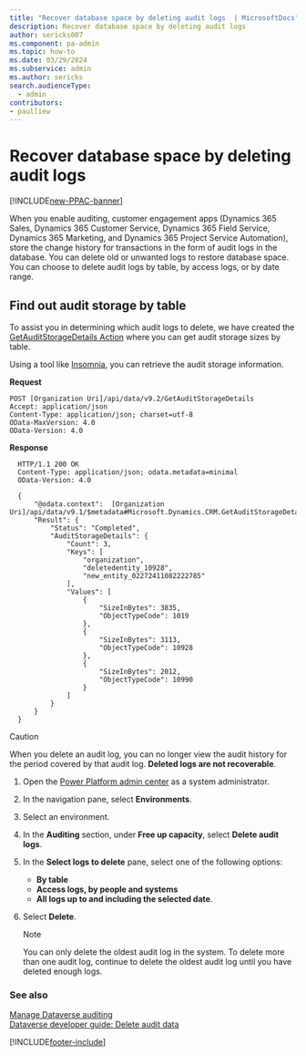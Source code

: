```yaml
---
title: "Recover database space by deleting audit logs  | MicrosoftDocs"
description: Recover database space by deleting audit logs
author: sericks007
ms.component: pa-admin
ms.topic: how-to
ms.date: 03/29/2024
ms.subservice: admin
ms.author: sericks
search.audienceType: 
  - admin
contributors:
- paulliew 
---
```

# Recover database space by deleting audit logs

[!INCLUDE[new-PPAC-banner](~/includes/new-PPAC-banner.md)]

When you enable auditing, customer engagement apps (Dynamics 365 Sales, Dynamics 365 Customer Service, Dynamics 365 Field Service, Dynamics 365 Marketing, and Dynamics 365 Project Service Automation), store the change history for transactions in the form of audit logs in the database. You can delete old or unwanted logs to restore database space. You can choose to delete audit logs by table, by access logs, or by date range. 

## Find out audit storage by table
To assist you in determining which audit logs to delete, we have created the [GetAuditStorageDetails Action](/power-apps/developer/data-platform/webapi/reference/getauditstoragedetails?view=dataverse-latest) where you can get audit storage sizes by table.

Using a tool like [Insomnia](/power-apps/developer/data-platform/webapi/insomnia?view=dataverse-latest), you can retrieve the audit storage information.

**Request**
```http
POST [Organization Uri]/api/data/v9.2/GetAuditStorageDetails
Accept: application/json
Content-Type: application/json; charset=utf-8
OData-MaxVersion: 4.0
OData-Version: 4.0
```

**Response**
```http
  HTTP/1.1 200 OK
  Content-Type: application/json; odata.metadata=minimal
  OData-Version: 4.0
  
  {
      "@odata.context":  [Organization Uri]/api/data/v9.1/$metadata#Microsoft.Dynamics.CRM.GetAuditStorageDetailsResponse,
      "Result": {
          "Status": "Completed",
          "AuditStorageDetails": {
              "Count": 3,
              "Keys": [
                  "organization",
                  "deletedentity_10928",
                  "new_entity_02272411082222785"
              ],
              "Values": [
                  {
                      "SizeInBytes": 3835,
                      "ObjectTypeCode": 1019
                  },
                  {
                      "SizeInBytes": 3113,
                      "ObjectTypeCode": 10928
                  },
                  {
                      "SizeInBytes": 2012,
                      "ObjectTypeCode": 10990
                  }
              ]
          }
      }
  }
  ```

  
> [!CAUTION]
> When you delete an audit log, you can no longer view the audit history for the period covered by that audit log. **Deleted logs are not recoverable**.

1. Open the [Power Platform admin center](https://admin.powerplatform.microsoft.com) as a system administrator.

1. In the navigation pane, select **Environments**.
  
1. Select an environment. 

1. In the **Auditing** section, under **Free up capacity**, select **Delete audit logs**.  
  
1. In the **Select logs to delete** pane, select one of the following options:
    - **By table**
    - **Access logs, by people and systems**
    - **All logs up to and including the selected date**.
  
6. Select **Delete**.
  
   > [!NOTE]
   >  You can only delete the oldest audit log in the system. To delete more than one audit log, continue to delete the oldest audit log until you have deleted enough logs.  
  
### See also

[Manage Dataverse auditing](manage-dataverse-auditing.md)<br />
[Dataverse developer guide: Delete audit data](/power-apps/developer/data-platform/auditing/delete-audit-data)


[!INCLUDE[footer-include](../includes/footer-banner.md)]
